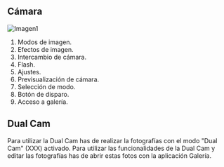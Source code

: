 ## Cámara

![Imagen1](http://static.energysistem.com/images/manuals/42500/5710f342027f7.jpg)


1. Modos de imagen.
2. Efectos de imagen.
3. Intercambio de cámara.
4. Flash.
5. Ajustes.
6. Previsualización de cámara.
7. Selección de modo.
8. Botón de disparo.
9. Acceso a galería.


## Dual Cam

Para utilizar la Dual Cam has de realizar la fotografías con el modo "Dual Cam" (XXX) activado. Para utilizar las funcionalidades de la Dual Cam y editar las fotografías has de abrir estas fotos con la aplicación Galería.  






